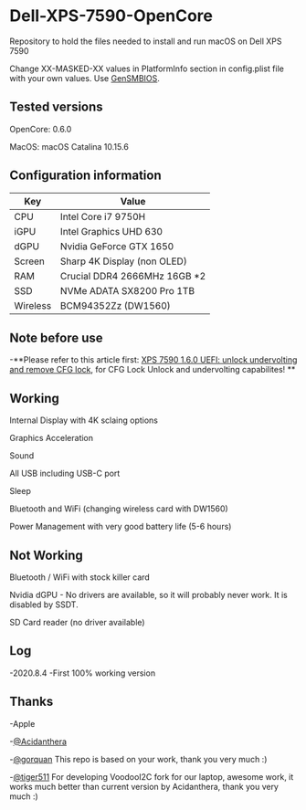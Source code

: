 # Dell-XPS-7590-OpenCore
Repository to hold the files needed to install and run macOS on Dell XPS 7590

Change XX-MASKED-XX values in PlatformInfo section in config.plist file with your own values. Use [GenSMBIOS](https://github.com/corpnewt/GenSMBIOS).

## Tested versions
OpenCore: 0.6.0

MacOS: macOS Catalina 10.15.6

## Configuration information
Key | Value
--- | ---
CPU | Intel Core i7 9750H
iGPU | Intel Graphics UHD 630
dGPU | Nvidia GeForce GTX 1650
Screen | Sharp 4K Display (non OLED)
RAM | Crucial DDR4 2666MHz 16GB *2
SSD | NVMe ADATA SX8200 Pro 1TB
Wireless | BCM94352Zz (DW1560)

## Note before use
-**Please refer to this article first: [XPS 7590 1.6.0 UEFI: unlock undervolting and remove CFG lock](https://www.reddit.com/r/Dell/comments/fzv599/xps_7590_160_uefi_unlock_undervolting_and_remove/), for CFG Lock Unlock and undervolting capabilites! **

## Working
Internal Display with 4K sclaing options

Graphics Acceleration

Sound

All USB including USB-C port

Sleep

Bluetooth and WiFi (changing wireless card with DW1560)

Power Management with very good battery life (5-6 hours)

## Not Working
Bluetooth / WiFi  with stock killer card

Nvidia dGPU - No drivers are available, so it will probably never work. It is disabled by SSDT.

SD Card reader (no driver available)

## Log
-2020.8.4
  -First 100% working version

## Thanks
-Apple

-[@Acidanthera](https://github.com/acidanthera)

-[@gorquan](https://github.com/gorquan) This repo is based on your work, thank you very much :)

-[@tiger511](https://github.com/tiger511) For developing VoodooI2C fork for our laptop, awesome work, it works much better than current version by Acidanthera, thank you very much :)
